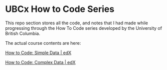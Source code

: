 # UBCx How to Code Series

This repo section stores all the code, and notes that I had made while progressing through the How To Code series developed by the University of British Columbia.

The actual course contents are here:

[How to Code: Simple Data | edX](http://www.edx.org/course/how-to-code-simple-data)

[How to Code: Complex Data | edX](https://www.edx.org/course/how-to-code-complex-data)